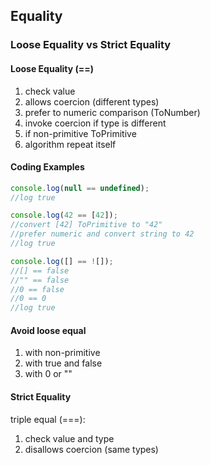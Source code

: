 ## Equality 

### Loose Equality vs Strict Equality 

#### Loose Equality (==)
1. check value
2. allows coercion (different types)
3. prefer to numeric comparison (ToNumber)
4. invoke coercion if type is different
5. if non-primitive ToPrimitive
6. algorithm repeat itself
#### Coding Examples
```javascript
console.log(null == undefined);
//log true

console.log(42 == [42]); 
//convert [42] ToPrimitive to "42"
//prefer numeric and convert string to 42
//log true

console.log([] == ![]); 
//[] == false 
//"" == false
//0 == false
//0 == 0 
//log true
```
#### Avoid loose equal 
1. with non-primitive
2. with true and false
3. with 0 or ""

   
#### Strict Equality 
triple equal (===):
1. check value and type
2. disallows coercion (same types)



